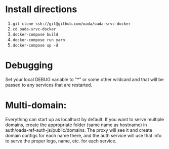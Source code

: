 Install directions
==================

1. `git clone ssh://git@github.com/oada/oada-srvc-docker`
2. `cd oada-srvc-docker`
3. `docker-compose build`
4. `docker-compose run yarn`
5. `docker-compose up -d`

Debugging
=========
Set your local DEBUG variable to "*" or some other wildcard and
that will be passed to any services that are restarted.

Multi-domain:
=============
Everything can start up as localhost by default.  If you want to serve multiple 
domains, create the appropriate folder (same name as hostname) in
auth/oada-ref-auth-js/public/domains.  The proxy will see it and create domain
configs for each name there, and the auth service will use that info to serve
the proper logo, name, etc. for each service.
